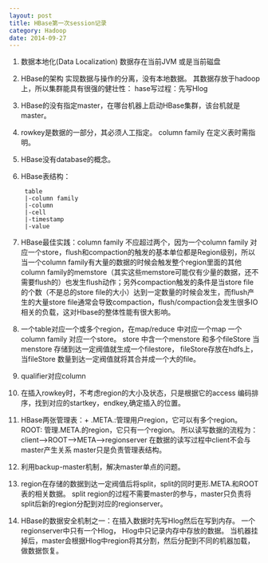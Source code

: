 ```yaml
---
layout: post
title: HBase第一次session记录
category: Hadoop
date: 2014-09-27
---
```

1. 数据本地化(Data Localization)
数据存在当前JVM 或是当前磁盘
2. HBase的架构 实现数据与操作的分离，没有本地数据。
其数据存放于hadoop上，所以集群能具有很强的健壮性：
hase写过程：先写Hlog
3. HBase的没有指定master，在哪台机器上启动HBase集群，该台机就是master。
4. rowkey是数据的一部分，其必须人工指定。
column family 在定义表时需指明。
5. HBase没有database的概念。
6. HBase表结构：

		table
		|-column family
		|-column
		|-cell
		|-timestamp
		|-value
7. HBase最佳实践：column family 不应超过两个，因为一个column family 对应一个store，flush和compaction的触发的基本单位都是Region级别，所以当一个column family有大量的数据的时候会触发整个region里面的其他column family的memstore（其实这些memstore可能仅有少量的数据，还不需要flush的）也发生flush动作；另外compaction触发的条件是当store file的个数（不是总的store file的大小）达到一定数量的时候会发生，而flush产生的大量store file通常会导致compaction，flush/compaction会发生很多IO相关的负载，这对Hbase的整体性能有很大影响。
8. 一个table对应一个或多个region，在map/reduce 中对应一个map
一个column family 对应一个store。 store 中含一个menstore 和多个fileStore
当menstore 存储到达一定阀值就生成一个filestore， fileStore存放在hdfs上，
当fileStore 数量到达一定阀值就将其合并成一个大的file。
9. qualifier对应column
10. 在插入rowkey时，不考虑region的大小及状态，只是根据它的access 编码排序，找到对应的startkey，endkey,确定插入的位置。
11. HBase两张管理表：+
.META.:管理用户region，它可以有多个region。
ROOT: 管理.META.的region，它只有一个region。
所以读写数据的流程为：
client-->ROOT-->META-->regionserver
在数据的读写过程中client不会与master产生关系
master只是负责管理表结构。
12. 利用backup-master机制，解决master单点的问题。
13. region在存储的数据到达一定阀值后将split，split的同时更形.META.和ROOT表的相关数据。
split region的过程不需要master的参与，master只负责将split后新的region分配到对应的regionserver。
14. HBase的数据安全机制之一：在插入数据时先写Hlog然后在写到内存。
一个regionserver中只有一个Hlog， Hlog中只记录内存中存放的数据。
当机器挂掉后，master会根据Hlog中region将其分割，然后分配到不同的机器加载，做数据恢复。